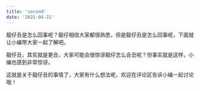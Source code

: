 ```yaml
---
title: 'second'
date: '2021-04-21'
---
```

靓仔丑是怎么回事呢？靓仔相信大家都很熟悉，但是靓仔丑是怎么回事呢，下面就让小编带大家一起了解吧。

靓仔丑，其实就是更丑，大家可能会很惊讶靓仔怎么会丑呢？但事实就是这样，小编也感到非常惊讶。

这就是关于靓仔丑的事情了，大家有什么想法呢，欢迎在评论区告诉小编一起讨论哦！
